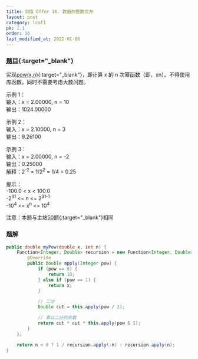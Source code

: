```yaml
---
title: 剑指 Offer 16. 数值的整数次方
layout: post
category: lcof1
pk: 2.1
order: 16
last_modified_at: 2022-01-06
---
```


### [题目](https://leetcode-cn.com/problems/shu-zhi-de-zheng-shu-ci-fang-lcof/){:target="_blank"}

实现[pow(x,n)](https://www.cplusplus.com/reference/valarray/pow/){:target="_blank"}，即计算 x 的 n 次幂函数（即，xn）。不得使用库函数，同时不需要考虑大数问题。



示例 1：  
输入：x = 2.00000, n = 10  
输出：1024.00000

示例 2：  
输入：x = 2.10000, n = 3  
输出：9.26100

示例 3：  
输入：x = 2.00000, n = -2  
输出：0.25000  
解释：2<sup>-2</sup> = 1/2<sup>2</sup> = 1/4 = 0.25

提示：  
-100.0 < x < 100.0  
-2<sup>31</sup> <= n <= 2<sup>31-1</sup>  
-10<sup>4</sup> <= x<sup>n</sup> <= 10<sup>4</sup>

注意：本题与主站[50题](https://leetcode-cn.com/problems/powx-n/){:target="_blank"}相同

### 题解

```java
public double myPow(double x, int n) {
    Function<Integer, Double> recursion = new Function<Integer, Double>() {
        @Override
        public Double apply(Integer pow) {
            if (pow == 0) {
                return 1D;
            } else if (pow == 1) {
                return x;
            }

            // 二分
            Double cut = this.apply(pow / 2);

            // 乘以二分的余数
            return cut * cut * this.apply(pow & 1);
        }
    };

    return n < 0 ? 1 / recursion.apply(-n) : recursion.apply(n);
}
```